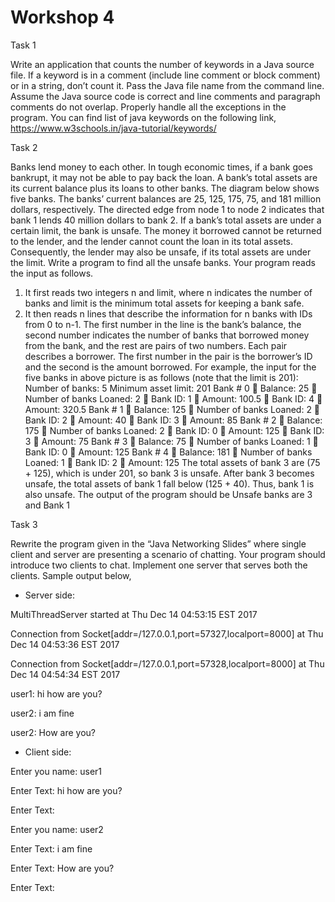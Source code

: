 # Workshop 4

Task 1

Write an application that counts the number of keywords in a Java source file. If a keyword is in a comment (include line comment or block comment) or in a string, don’t count it. Pass the Java file name from the command line. Assume the Java source code is correct and line comments and paragraph comments do not overlap. Properly handle all the exceptions in the program.
You can find list of java keywords on the following link,
https://www.w3schools.in/java-tutorial/keywords/

Task 2

Banks lend money to each other. In tough economic times, if a bank goes bankrupt, it may not be able to pay back the loan. A bank’s total assets are its current balance plus its loans to other banks. The diagram below shows five banks. The banks’ current balances are 25, 125, 175, 75, and 181 million dollars, respectively. The directed edge from node 1 to node 2 indicates that bank 1 lends 40 million dollars to bank 2.
If a bank’s total assets are under a certain limit, the bank is unsafe. The money it borrowed cannot be returned to the lender, and the lender cannot count the loan in its total assets. Consequently, the lender may also be unsafe, if its total assets are under the limit.
Write a program to find all the unsafe banks. Your program reads the input as follows.
1. It first reads two integers n and limit, where n indicates the number of banks and limit is
the minimum total assets for keeping a bank safe.
2. It then reads n lines that describe the information for n banks with IDs from 0 to n-1.
The first number in the line is the bank’s balance, the second number indicates the number of
banks that borrowed money from the bank, and the rest are pairs of two numbers. Each pair
describes a borrower. The first number in the pair is the borrower’s ID and the second is the
amount borrowed. For example, the input for the five banks in above picture is as follows (note
that the limit is 201):
Number of banks: 5
Minimum asset limit: 201
Bank # 0  Balance: 25  Number of banks Loaned: 2  Bank ID: 1  Amount: 100.5  Bank
ID: 4  Amount: 320.5
Bank # 1  Balance: 125  Number of banks Loaned: 2  Bank ID: 2  Amount: 40  Bank
ID: 3  Amount: 85
Bank # 2  Balance: 175  Number of banks Loaned: 2  Bank ID: 0  Amount: 125  Bank
ID: 3  Amount: 75
Bank # 3  Balance: 75  Number of banks Loaned: 1  Bank ID: 0  Amount: 125
Bank # 4  Balance: 181  Number of banks Loaned: 1  Bank ID: 2  Amount: 125
The total assets of bank 3 are (75 + 125), which is under 201, so bank 3 is unsafe. After bank 3
becomes unsafe, the total assets of bank 1 fall below (125 + 40). Thus, bank 1 is also unsafe.
The output of the program should be
Unsafe banks are 3 and Bank 1

Task 3

Rewrite the program given in the “Java Networking Slides” where single client and server are
presenting a scenario of chatting. Your program should introduce two clients to chat.
Implement one server that serves both the clients. Sample output below,
- Server side:

MultiThreadServer started at Thu Dec 14 04:53:15 EST 2017

Connection from Socket[addr=/127.0.0.1,port=57327,localport=8000] at Thu Dec 14 04:53:36 EST 2017

Connection from Socket[addr=/127.0.0.1,port=57328,localport=8000] at Thu Dec 14 04:54:34 EST 2017

user1: hi how are you?

user2: i am fine

user2: How are you?

- Client side:

Enter you name: user1

Enter Text: hi how are you?

Enter Text:


Enter you name: user2

Enter Text: i am fine

Enter Text: How are you?

Enter Text:
